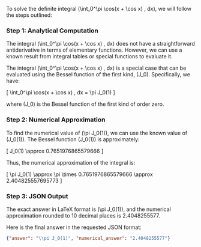 To solve the definite integral \(\int_0^\pi \cos(x + \cos x) \, dx\), we will follow the steps outlined:

### Step 1: Analytical Computation

The integral \(\int_0^\pi \cos(x + \cos x) \, dx\) does not have a straightforward antiderivative in terms of elementary functions. However, we can use a known result from integral tables or special functions to evaluate it.

The integral \(\int_0^\pi \cos(x + \cos x) \, dx\) is a special case that can be evaluated using the Bessel function of the first kind, \(J_0\). Specifically, we have:

\[
\int_0^\pi \cos(x + \cos x) \, dx = \pi J_0(1)
\]

where \(J_0\) is the Bessel function of the first kind of order zero.

### Step 2: Numerical Approximation

To find the numerical value of \(\pi J_0(1)\), we can use the known value of \(J_0(1)\). The Bessel function \(J_0(1)\) is approximately:

\[
J_0(1) \approx 0.7651976865579666
\]

Thus, the numerical approximation of the integral is:

\[
\pi J_0(1) \approx \pi \times 0.7651976865579666 \approx 2.404825557695773
\]

### Step 3: JSON Output

The exact answer in LaTeX format is \(\pi J_0(1)\), and the numerical approximation rounded to 10 decimal places is 2.4048255577.

Here is the final answer in the requested JSON format:

```json
{"answer": "\\pi J_0(1)", "numerical_answer": "2.4048255577"}
```